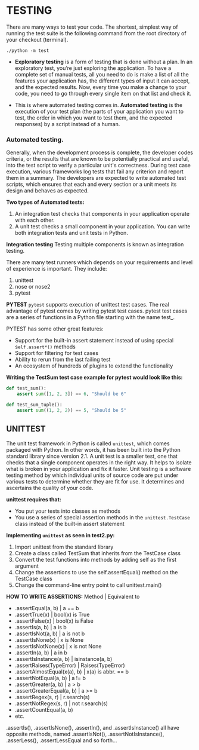 # TESTING

There are many ways to test your code.
The shortest, simplest way of running the test suite is the following command from the root directory of your checkout (terminal).

`./python -m test`

- __Exploratory testing__ is a form of testing that is done without a plan. In an exploratory test, you’re just exploring the application.
To have a complete set of manual tests, all you need to do is make a list of all the features your application has, the different types of input it can accept, and the expected results. Now, every time you make a change to your code, you need to go through every single item on that list and check it.

- This is where automated testing comes in.
__Automated testing__ is the execution of your test plan (the parts of your application you want to test, the order in which you want to test them, and the expected responses) by a script instead of a human.

### Automated testing.

Generally, when the development process is complete, the developer codes criteria, or the results that are known to be potentially practical and useful, into the test script to verify a particular unit's correctness. During test case execution, various frameworks log tests that fail any criterion and report them in a summary.
The developers are expected to write automated test scripts, which ensures that each and every section or a unit meets its design and behaves as expected.

__Two types of Automated tests:__
1. An integration test checks that components in your application operate with each other.
2. A unit test checks a small component in your application.
You can write both integration tests and unit tests in Python.

__Integration testing__
Testing multiple components is known as integration testing.

There are many test runners which depends on your requirements and level of experience is important. They include:
1. unittest
2. nose or nose2
3. pytest

__PYTEST__
`pytest` supports execution of unittest test cases. The real advantage of pytest comes by writing pytest test cases. pytest test cases are a series of functions in a Python file starting with the name test_.

PYTEST has some other great features:
- Support for the built-in assert statement instead of using special s`elf.assert*()` methods
- Support for filtering for test cases
- Ability to rerun from the last failing test
- An ecosystem of hundreds of plugins to extend the functionality

__Writing the TestSum test case example for pytest would look like this:__
```python
def test_sum():
    assert sum([1, 2, 3]) == 6, "Should be 6"

def test_sum_tuple():
    assert sum((1, 2, 2)) == 5, "Should be 5" 
```

## UNITTEST

The unit test framework in Python is called `unittest`, which comes packaged with Python. In other words, it has been built into the Python standard library since version 2.1.
A unit test is a smaller test, one that checks that a single component operates in the right way. It helps to isolate what is broken in your application and fix it faster.
Unit testing is a software testing method by which individual units of source code are put under various tests to determine whether they are fit for use. It determines and ascertains the quality of your code.

__unittest requires that:__

- You put your tests into classes as methods
- You use a series of special assertion methods in the `unittest.TestCase` class instead of the built-in assert statement

__Implementing `unittest` as seen in test2.py:__
1. Import unittest from the standard library
2. Create a class called TestSum that inherits from the TestCase class
3. Convert the test functions into methods by adding self as the first argument
4. Change the assertions to use the self.assertEqual() method on the TestCase class
5. Change the command-line entry point to call unittest.main()

__HOW TO WRITE ASSERTIONS:__
Method |  Equivalent to
- .assertEqual(a, b) |	a == b
- .assertTrue(x)	| bool(x) is True
- .assertFalse(x)	| bool(x) is False
- .assertIs(a, b)	| a is b
- .assertIsNot(a, b) |  a is not b
- .assertIsNone(x) |	x is None
- .assertIsNotNone(x) | x is not None
- .assertIn(a, b) |	a in b
- .assertIsInstance(a, b) |	isinstance(a, b)
- .assertRaises(TypeError) | Raises(TypeError)
- .assertAlmostEqual(x(a), b) | x(a) is abbr. == b
- .assertNotEqual(a, b) | a != b
- .assertGreater(a, b) | a > b
- .assertGreaterEqual(a, b) | a >= b
- .assertRegex(s, r) | r.search(s)
- .assertNotRegex(s, r) | not r.search(s)
- .assertCountEqual(a, b)
- etc.

.assertIs(), .assertIsNone(), .assertIn(), and .assertIsInstance() all have opposite methods, named .assertIsNot(), .assertNotIsInstance(), .asserLess(), .assertLessEqual and so forth...

